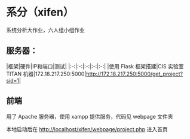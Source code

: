 # 系分（xifen）
系统分析大作业，六人组小组作业

## 服务器：
|框架|硬件|IP和端口|测试|
|:-:|:-:|:-:|:-:|:-:|
|使用 Flask 框架搭建|CIS 实验室 TITAN 机器|172.18.217.250:5000|http://172.18.217.250:5000/get_project?sid=1|

## 前端
用了 Apache 服务器，使用 xampp 提供服务，代码见 webpage 文件夹

本地启动后在 [http://localhost/xifen/webpage/project.php](http://localhost/xifen/webpage/project.php) 进入首页
